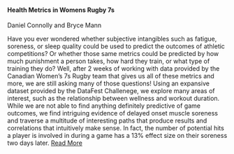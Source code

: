 #### Health Metrics in Womens Rugby 7s
Daniel Connolly and Bryce Mann

Have you ever wondered whether subjective intangibles such as fatigue, soreness, or sleep quality could be used to predict the outcomes of athletic competitions? Or whether those same metrics could be predicted by how much punishment a person takes, how hard they train, or what type of training they do? Well, after 2 weeks of working with data provided by the Canadian Women’s 7s Rugby team that gives us all of these metrics and more, we are still asking many of those questions! Using an expansive dataset provided by the DataFest Challenege, we explore many areas of interest, such as the relationship between wellness and workout duration. While we are not able to find anything definitely predictive of game outcomes, we find intriguing evidence of delayed onset muscle soreness and traverse a multitude of interesting paths that produce results and correlations that intuitively make sense. In fact, the number of potential hits a player is involved in during a game has a 13% effect size on their soreness two days later. [Read More](https://github.com/djconnolly27/DataScienceProjects/blob/master/project2/report2.md)
